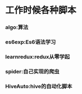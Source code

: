 # 工作时候各种脚本

### algo:算法

### es6exp:Es6语法学习

### learnredux:redux从零学起

### spider:自己实现的爬虫

### HiveAuto:hive的自动化脚本
